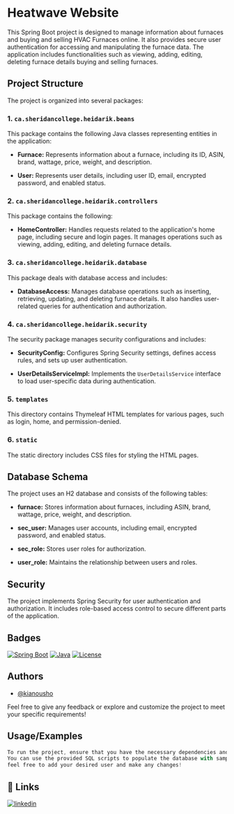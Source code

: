 
# Heatwave Website

This Spring Boot project is designed to manage information about furnaces and buying and selling HVAC Furnaces online. It also provides secure user authentication for accessing and manipulating the furnace data. The application includes functionalities such as viewing, adding, editing, deleting furnace details buying and selling furnaces.



## Project Structure

The project is organized into several packages:

### 1. `ca.sheridancollege.heidarik.beans`

This package contains the following Java classes representing entities in the application:

- **Furnace:** Represents information about a furnace, including its ID, ASIN, brand, wattage, price, weight, and description.

- **User:** Represents user details, including user ID, email, encrypted password, and enabled status.

### 2. `ca.sheridancollege.heidarik.controllers`

This package contains the following:

- **HomeController:** Handles requests related to the application's home page, including secure and login pages. It manages operations such as viewing, adding, editing, and deleting furnace details.

### 3. `ca.sheridancollege.heidarik.database`

This package deals with database access and includes:

- **DatabaseAccess:** Manages database operations such as inserting, retrieving, updating, and deleting furnace details. It also handles user-related queries for authentication and authorization.

### 4. `ca.sheridancollege.heidarik.security`

The security package manages security configurations and includes:

- **SecurityConfig:** Configures Spring Security settings, defines access rules, and sets up user authentication.

- **UserDetailsServiceImpl:** Implements the `UserDetailsService` interface to load user-specific data during authentication.

### 5. `templates`

This directory contains Thymeleaf HTML templates for various pages, such as login, home, and permission-denied.

### 6. `static`

The static directory includes CSS files for styling the HTML pages.

## Database Schema

The project uses an H2 database and consists of the following tables:

- **furnace:** Stores information about furnaces, including ASIN, brand, wattage, price, weight, and description.

- **sec_user:** Manages user accounts, including email, encrypted password, and enabled status.

- **sec_role:** Stores user roles for authorization.

- **user_role:** Maintains the relationship between users and roles.




## Security

The project implements Spring Security for user authentication and authorization. It includes role-based access control to secure different parts of the application.

## Badges

[![Spring Boot](https://img.shields.io/badge/Spring%20Boot-2.5.3-brightgreen)](https://spring.io/projects/spring-boot)
[![Java](https://img.shields.io/badge/Java-11-blue)](https://www.oracle.com/java/technologies/javase-downloads.html)
[![License](https://img.shields.io/badge/License-MIT-yellow.svg)](https://opensource.org/licenses/MIT)



## Authors

- [@kianousho](https://github.com/kianousho/HVAC_Website)


Feel free to give any feedback or explore and customize the project to meet your specific requirements!


## Usage/Examples

```javascript
To run the project, ensure that you have the necessary dependencies and an H2 database configured.
You can use the provided SQL scripts to populate the database with sample data.
feel free to add your desired user and make any changes!
```
## 🔗 Links

[![linkedin](https://img.shields.io/badge/linkedin-0A66C2?style=for-the-badge&logo=linkedin&logoColor=white)](https://www.linkedin.com/in/kia-heidari-b1b458268/)


